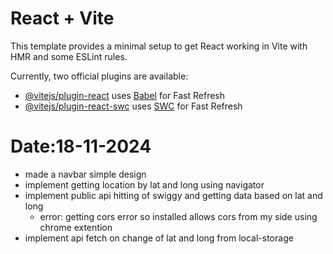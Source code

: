# React + Vite

This template provides a minimal setup to get React working in Vite with HMR and some ESLint rules.

Currently, two official plugins are available:

- [@vitejs/plugin-react](https://github.com/vitejs/vite-plugin-react/blob/main/packages/plugin-react/README.md) uses [Babel](https://babeljs.io/) for Fast Refresh
- [@vitejs/plugin-react-swc](https://github.com/vitejs/vite-plugin-react-swc) uses [SWC](https://swc.rs/) for Fast Refresh

# Date:18-11-2024

- made a navbar simple design
- implement getting location by lat and long using navigator
- implement public api hitting of swiggy and getting data based on lat and long
  - error: getting cors error so installed allows cors from my side using chrome extention
- implement api fetch on change of lat and long from local-storage